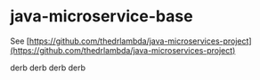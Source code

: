 # java-microservice-base

See [https://github.com/thedrlambda/java-microservices-project](https://github.com/thedrlambda/java-microservices-project)

derb derb derb derb